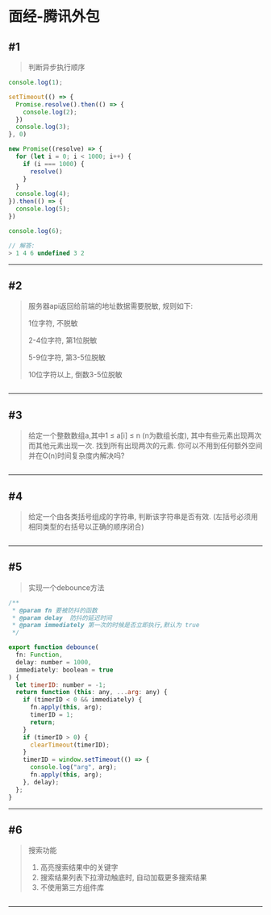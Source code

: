 # 面经-腾讯外包

## #1
> 判断异步执行顺序
```js
console.log(1);

setTimeout(() => {
  Promise.resolve().then(() => {
    console.log(2);
  })
  console.log(3);
}, 0)

new Promise((resolve) => {
  for (let i = 0; i < 1000; i++) {
    if (i === 1000) {
      resolve()
    }
  }
  console.log(4);
}).then(() => {
  console.log(5);
})

console.log(6);
```
```js
// 解答:
> 1 4 6 undefined 3 2

```
---
## #2
> 服务器api返回给前端的地址数据需要脱敏, 规则如下:
>
> 1位字符, 不脱敏
>
> 2-4位字符, 第1位脱敏
>
> 5-9位字符, 第3-5位脱敏
>
> 10位字符以上, 倒数3-5位脱敏
```js

```
---
## #3
> 给定一个整数数组a,其中1 ≤ a[i] ≤ n (n为数组长度), 其中有些元素出现两次而其他元素出现一次. 找到所有出现两次的元素. 你可以不用到任何额外空间并在O(n)时间复杂度内解决吗?
```js

```
---
## #4
> 给定一个由各类括号组成的字符串, 判断该字符串是否有效. (左括号必须用相同类型的右括号以正确的顺序闭合)
```js

```
---
## #5
> 实现一个debounce方法
```js
/**
 * @param fn 要被防抖的函数
 * @param delay  防抖的延迟时间
 * @param immediately 第一次的时候是否立即执行,默认为 true
 */

export function debounce(
  fn: Function,
  delay: number = 1000,
  immediately: boolean = true
) {
  let timerID: number = -1;
  return function (this: any, ...arg: any) {
    if (timerID < 0 && immediately) {
      fn.apply(this, arg);
      timerID = 1;
      return;
    }
    if (timerID > 0) {
      clearTimeout(timerID);
    }
    timerID = window.setTimeout(() => {
      console.log("arg", arg);
      fn.apply(this, arg);
    }, delay);
  };
}

```
---
## #6
> 搜索功能
> 1. 高亮搜索结果中的关键字
> 2. 搜索结果列表下拉滑动触底时, 自动加载更多搜索结果
> 3. 不使用第三方组件库
```js

```
---